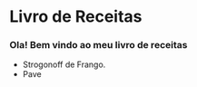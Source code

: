 # Livro de Receitas

### Ola! Bem vindo ao meu livro de receitas

 - Strogonoff de Frango.
 - Pave 
